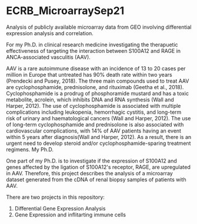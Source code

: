 # ECRB_MicroarraySep21
Analysis of publicly available microarray data from GEO involving differential expression analysis and correlation.

For my Ph.D. in clinical research medicine investigating the therapuetic effectiveness of targeting the interaction between S100A12 and RAGE in ANCA-associated vasculitis (AAV).

AAV is a rare autoimmune disease with an incidence of 13 to 20 cases per million in Europe that untreated has 90% death rate within two years (Prendecki and Pusey, 2018). The three main compounds used to treat AAV are cyclophosphamide, prednisolone, and rituximab (Geetha et al., 2018). Cyclophosphamide is a prodrug of phosphoramide mustard and has a toxic metabolite, acrolein, which inhibits DNA and RNA synthesis (Wall and Harper, 2012). The use of cyclophosphamide is associated with multiple complications including leukopenia, hemorrhagic cystitis, and long-term risk of urinary and haematological cancers (Wall and Harper, 2012). The use of long-term cyclophosphamide and prednisolone is also associated with cardiovascular complications, with 14% of AAV patients having an event within 5 years after diagnosis(Wall and Harper, 2012). As a result, there is an urgent need to develop steroid and/or cyclophosphamide-sparing treatment regimens. My Ph.D. 

One part of my Ph.D. is to investigate if the expression of S100A12 and genes affected by the ligation of S100A12's receptor, RAGE, are upregulated in AAV. Therefore, this project describes the analysis of a microarray dataset generated from the cDNA of renal biopsy samples of patients with AAV. 

There are two projects in this repository:

1. Differential Gene Expression Analysis
2. Gene Expression and inflitarting immune cells


